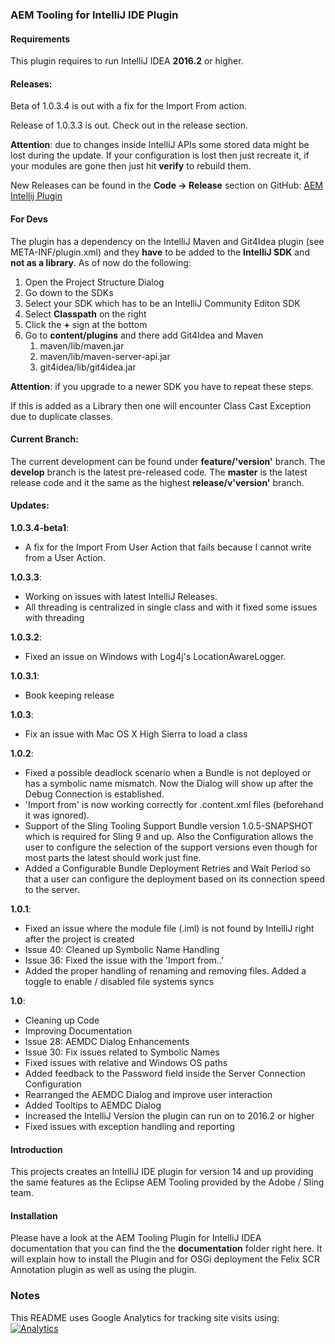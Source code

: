 ### AEM Tooling for IntelliJ IDE Plugin

#### Requirements

This plugin requires to run IntelliJ IDEA **2016.2** or higher.

#### Releases:

Beta of 1.0.3.4 is out with a fix for the Import From action.
 
Release of 1.0.3.3 is out. Check out in the release section.

**Attention**: due to changes inside IntelliJ APIs some stored data might be lost during
the update. If your configuration is lost then just recreate it, if your modules are gone
then just hit **verify** to rebuild them.

New Releases can be found in the **Code -> Release** section on
GitHub: [AEM Intellij Plugin](https://github.com/headwirecom/aem-ide-tooling-4-intellij)

#### For Devs

The plugin has a dependency on the IntelliJ Maven and Git4Idea plugin (see
META-INF/plugin.xml) and they **have** to be added to the **IntelliJ SDK**
and **not as a library**.
As of now do the following:
1. Open the Project Structure Dialog
2. Go down to the SDKs
3. Select your SDK which has to be an IntelliJ Community Editon SDK
4. Select **Classpath** on the right
5. Click the **+** sign at the bottom
6. Go to **content/plugins** and there add Git4Idea and Maven
    1. maven/lib/maven.jar
    2. maven/lib/maven-server-api.jar
    3. git4idea/lib/git4idea.jar

**Attention**: if you upgrade to a newer SDK you have to repeat these steps.

If this is added as a Library then one will encounter Class Cast Exception due
to duplicate classes.

#### Current Branch:

The current development can be found under **feature/'version'** branch.
The **develop** branch is the latest pre-released code.
The **master** is the latest release code and it the same as the highest
**release/v'version'** branch.

#### Updates:

**1.0.3.4-beta1**:
* A fix for the Import From User Action that fails because I cannot write from a
  User Action.

**1.0.3.3**:
* Working on issues with latest IntelliJ Releases.
* All threading is centralized in single class and with it fixed some issues with threading

**1.0.3.2**:
* Fixed an issue on Windows with Log4j's LocationAwareLogger.

**1.0.3.1**:
* Book keeping release

**1.0.3**:
* Fix an issue with Mac OS X High Sierra to load a class

**1.0.2**:
* Fixed a possible deadlock scenario when a Bundle is not deployed or has a symbolic name mismatch. Now the Dialog will show up after the Debug Connection is established.
* 'Import from' is now working correctly for .content.xml files (beforehand it was ignored).
* Support of the Sling Tooling Support Bundle version 1.0.5-SNAPSHOT which is required for Sling 9 and up.
  Also the Configuration allows the user to configure the selection
  of the support versions even though for most parts the latest should work just fine.
* Added a Configurable Bundle Deployment Retries and Wait Period so that a user can configure the deployment based on its connection speed to the server.

**1.0.1**:
* Fixed an issue where the module file (.iml) is not found by IntelliJ right after the project is created
* Issue 40: Cleaned up Symbolic Name Handling
* Issue 36: Fixed the issue with the 'Import from..'
* Added the proper handling of renaming and removing files. Added a toggle to enable / disabled file systems syncs

**1.0**:
* Cleaning up Code
* Improving Documentation
* Issue 28: AEMDC Dialog Enhancements
* Issue 30: Fix issues related to Symbolic Names
* Fixed issues with relative and Windows OS paths
* Added feedback to the Password field inside the Server Connection Configuration
* Rearranged the AEMDC Dialog and improve user interaction
* Added Tooltips to AEMDC Dialog
* Increased the IntelliJ Version the plugin can run on to 2016.2 or higher
* Fixed issues with exception handling and reporting

#### Introduction

This projects creates an IntelliJ IDE plugin for version 14 and up providing the same features as the Eclipse AEM Tooling provided by the Adobe / Sling team.

#### Installation

Please have a look at the AEM Tooling Plugin for IntelliJ IDEA documentation that you can find the the **documentation** folder right here. It will explain how to install the Plugin and for OSGi deployment the Felix SCR Annotation plugin as well as using the plugin.

### Notes

This README uses Google Analytics for tracking site visits using: [![Analytics](https://ga-beacon.appspot.com/UA-72395016-3/headwirecom/aem-ide-tooling-4-intellij/readme)](https://github.com/igrigorik/ga-beacon)
